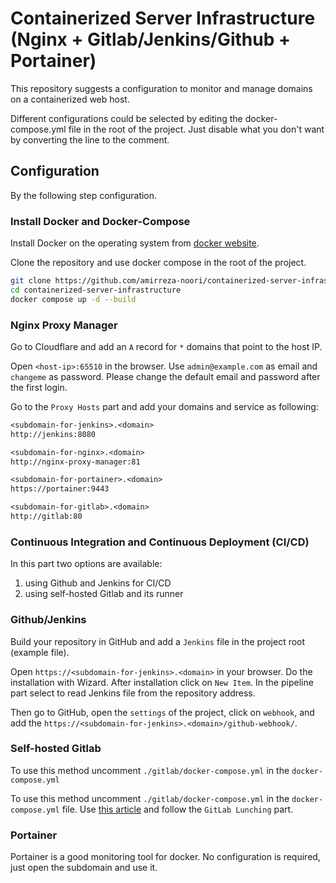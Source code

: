 # Containerized Server Infrastructure (Nginx + Gitlab/Jenkins/Github + Portainer)

This repository suggests a configuration to monitor and manage domains on a containerized web host.

Different configurations could be selected by editing the docker-compose.yml file in the root of the project. Just disable what you don't want by converting the line to the comment.

## Configuration

By the following step configuration.

### Install Docker and Docker-Compose

Install Docker on the operating system from [docker website](https://docs.docker.com/engine/install/).

Clone the repository and use docker compose in the root of the project.

```bash
git clone https://github.com/amirreza-noori/containerized-server-infrastructure.git
cd containerized-server-infrastructure
docker compose up -d --build
```

### Nginx Proxy Manager

Go to Cloudflare and add an `A` record for `*` domains that point to the host IP.

Open `<host-ip>:65510` in the browser. Use `admin@example.com` as email and `changeme` as password. Please change the default email and password after the first login.

Go to the `Proxy Hosts` part and add your domains and service as following:

```txt
<subdomain-for-jenkins>.<domain>
http://jenkins:8080

<subdomain-for-nginx>.<domain>
http://nginx-proxy-manager:81

<subdomain-for-portainer>.<domain>
https://portainer:9443

<subdomain-for-gitlab>.<domain>
http://gitlab:80
```

### Continuous Integration and Continuous Deployment (CI/CD)

In this part two options are available:

1. using Github and Jenkins for CI/CD
2. using self-hosted Gitlab and its runner

### Github/Jenkins

Build your repository in GitHub and add a `Jenkins` file in the project root (example file).

Open `https://<subdomain-for-jenkins>.<domain>` in your browser. Do the installation with Wizard. After installation click on `New Item`. In the pipeline part select to read Jenkins file from the repository address.

Then go to GitHub, open the `settings` of the project, click on `webhook`, and add the `https://<subdomain-for-jenkins>.<domain>/github-webhook/`.

### Self-hosted Gitlab

To use this method uncomment `./gitlab/docker-compose.yml` in the `docker-compose.yml`

To use this method uncomment `./gitlab/docker-compose.yml` in the `docker-compose.yml` file. Use [this article](https://www.czerniga.it/2021/11/14/how-to-install-gitlab-using-docker-compose/) and follow the `GitLab Lunching` part.

### Portainer

Portainer is a good monitoring tool for docker. No configuration is required, just open the subdomain and use it.
